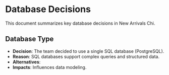 # Database Decisions

This document summarizes key database decisions in New Arrivals Chi.

## Database Type
- **Decision**: The team decided to use a single SQL database (PostgreSQL).
- **Reason**: SQL databases support complex queries and structured data.
- **Alternatives**:
- **Impacts**: Influences data modeling.
